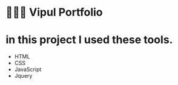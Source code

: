 # 👋👋👋 Vipul Portfolio
# in this project I used these tools.
 - HTML
 - CSS
 - JavaScript
 - Jquery 
